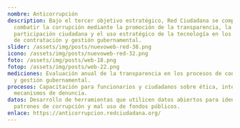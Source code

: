 ```yaml
---
nombre: Anticorrupción
description: Bajo el tercer objetivo estratégico, Red Ciudadana se compromete a
  combatir la corrupción mediante la promoción de la transparencia, la
  participación ciudadana y el uso estratégico de la tecnología en los procesos
  de contratación y gestión gubernamental.
slider: /assets/img/posts/nuevoweb-red-38.png
icono: /assets/img/posts/nuevoweb-red-32.png
foto: /assets/img/posts/web-18.png
fotop: /assets/img/posts/web-22.png
mediciones: Evaluación anual de la transparencia en los procesos de contratación
  y gestión gubernamental.
procesos: Capacitación para funcionarios y ciudadanos sobre ética, integridad y
  mecanismos de denuncia.
datos: Desarrollo de herramientas que utilicen datos abiertos para identificar
  patrones de corrupción y mal uso de fondos públicos.
enlace: https://anticorrupcion.redciudadana.org/
---
```

